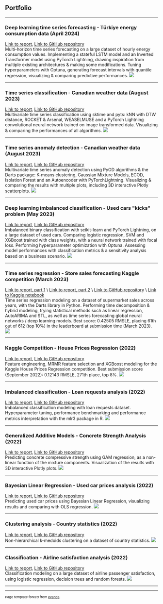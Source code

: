 ## Portfolio

---

### Deep learning time series forecasting - Türkiye energy consumption data (April 2024)
[Link to report](https://github.com/AhmetZamanis/DeepLearningEnergyForecasting/blob/main/Report.md), [Link to GitHub repository](https://github.com/AhmetZamanis/DeepLearningEnergyForecasting)
\
Multi-horizon time series forecasting on a large dataset of hourly energy consumption values. Implementing a stateful LSTM model and an Inverted Transformer model using PyTorch Lightning, drawing inspiration from multiple existing architectures & making some modifications. Tuning hyperparameters with Optuna, generating forecast intervals with quantile regression, visualizing & comparing predictive performances.
<img src="images/portfolio/LITransformer.png"/>

---

### Time series classification - Canadian weather data (August 2023)
[Link to report](https://github.com/AhmetZamanis/WeatherAnomalyDetectionClassification/blob/main/ReportClassification.md), [Link to GitHub repository](https://github.com/AhmetZamanis/WeatherAnomalyDetectionClassification)
\
Multivariate time series classification using sktime and pyts: kNN with DTW distance, ROCKET & Arsenal, WEASELMUSE and a PyTorch Lightning convolutional neural network trained on image transformed data. Visualizing & comparing the performances of all algorithms.
<img src="images/portfolio/ts_classif.jpg"/>

---

### Time series anomaly detection - Canadian weather data (August 2023)
[Link to report](https://ahmetzamanis.github.io/WeatherAnomalyDetectionClassification/), [Link to GitHub repository](https://github.com/AhmetZamanis/WeatherAnomalyDetectionClassification)
\
Multivariate time series anomaly detection using PyOD algorithms & the Darts package: K-means clustering, Gaussian Mixture Models, ECOD, Isolation Forest and an Autoencoder with PyTorchLightning. Visualizing & comparing the results with multiple plots, including 3D interactive Plotly scatterplots.
<img src="images/portfolio/ts_anom.jpg"/>

---

### Deep learning imbalanced classification - Used cars "kicks" problem (May 2023)
[Link to report](https://github.com/AhmetZamanis/UsedCarKicksClassification/blob/main/Report.md), [Link to GitHub repository](https://github.com/AhmetZamanis/UsedCarKicksClassification)
\
Imbalanced binary classification with scikit-learn and PyTorch Lightning, on a large dataset of used cars. Comparing logistic regression, SVM and XGBoost trained with class weights, with a neural network trained with focal loss. Performing hyperparameter optimization with Optuna. Assessing model performances with classification metrics & a sensitivity analysis based on a business scenario.
<img src="images/portfolio/kicks.jpg"/>

---

### Time series regression - Store sales forecasting Kaggle competition (March 2023)
[Link to report, part 1](https://github.com/AhmetZamanis/KaggleStoreSales/blob/main/ReportPart1.md)
\ 
[Link to report, part 2](https://github.com/AhmetZamanis/KaggleStoreSales/blob/main/ReportPart2.md)
\ 
[Link to GitHub repository](https://github.com/AhmetZamanis/KaggleStoreSales/)
\ 
[Link to Kaggle notebook](https://www.kaggle.com/code/ahmetzamanis/store-sales-autoets-with-darts)
\
Time series regression modeling on a dataset of supermarket sales across years, with the Darts library in Python. Performing time decomposition & hybrid modeling, trying statistical methods such as linear regression, AutoARIMA and STL, as well as time series forecasting global neural networks / deep learning models.
Best score: 0.42505 RMSLE, placing 61th out of 612 (top 10%) in the leaderboard at submission time (March 2023).
<img src="images/portfolio/ts_stores.jpg"/>

---

### Kaggle Competition - House Prices Regression (2022)
[Link to report](https://github.com/AhmetZamanis/Kaggle-House-Prices-Regression-FeatureEng/blob/main/HousePricesReport.md), [Link to GitHub repository](https://github.com/AhmetZamanis/Kaggle-House-Prices-Regression-FeatureEng)
\
Feature engineering, MRMR feature selection and XGBoost modeling for the Kaggle House Prices Regression competition. Best submission score (September 2022): 0.12143 RMSLE, 271th place, top 8%.
<img src="images/portfolio/house_prices.jpg"/>

---

### Imbalanced classification - Loan requests analysis (2022)
[Link to report](https://github.com/AhmetZamanis/LoanRequestClassification/blob/main/Report.md), [Link to GitHub repository](https://github.com/AhmetZamanis/LoanRequestClassification)
\
Imbalanced classification modeling with loan requests dataset. Hyperparameter tuning, performance benchmarking and performance metrics interpretation with the mlr3 package in R.
<img src="images/portfolio/loan_requests.jpg"/>

---

### Generalized Additive Models - Concrete Strength Analysis (2022)
[Link to report](https://ahmetzamanis.github.io/ConcreteStrengthGAM/), [Link to GitHub repository](https://github.com/AhmetZamanis/ConcreteStrengthGAM)
\
Predicting concrete compressive strength using GAM regression, as a non-linear function of the mixture components. Visualization of the results with 3D interactive Plotly plots.
<img src="images/portfolio/concrete_gam.jpg"/>

---

### Bayesian Linear Regression - Used car prices analysis (2022)
[Link to report](https://github.com/AhmetZamanis/BayesianUsedCars/blob/main/BayesianUsedCarsGit.md), [Link to GitHub repository](https://github.com/AhmetZamanis/BayesianUsedCars)
\
Predicting used car prices using Bayesian Linear Regression, visualizing results and comparing with OLS regression.
<img src="images/portfolio/bayesian_cars.jpg"/>

---

### Clustering analysis - Country statistics (2022)
[Link to report](https://github.com/AhmetZamanis/ClusteringCountry/blob/main/ClusteringCountry2.md), [Link to GitHub repository](https://github.com/AhmetZamanis/ClusteringCountry)
\
Non-hierarchical k-medoids clustering on a dataset of country statistics.
<img src="images/portfolio/cluster_country.jpg"/>

---

### Classification - Airline satisfaction analysis (2022)
[Link to report](https://github.com/AhmetZamanis/AirlineClassification/blob/main/ClassificationAirline2.md), [Link to GitHub repository](https://github.com/AhmetZamanis/AirlineClassification)
\
Classification modeling on a large dataset of airline passenger satisfaction, using logistic regression, decision trees and random forests.
<img src="images/portfolio/classif_airline.jpg"/>

---

---
<p style="font-size:11px">Page template forked from <a href="https://github.com/evanca/quick-portfolio">evanca</a></p>
<!-- Remove above link if you don't want to attibute -->
